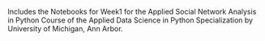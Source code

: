 Includes the Notebooks for Week1 for the Applied Social Network Analysis in Python Course of the Applied Data Science in Python Specialization by University of Michigan, Ann Arbor.
